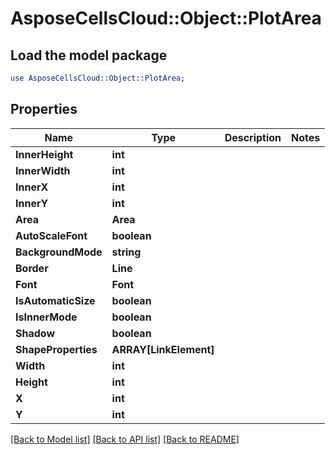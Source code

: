 # AsposeCellsCloud::Object::PlotArea 

## Load the model package
```perl
use AsposeCellsCloud::Object::PlotArea;
```

## Properties
Name | Type | Description | Notes
------------ | ------------- | ------------- | -------------
**InnerHeight** | **int** |  |
**InnerWidth** | **int** |  |
**InnerX** | **int** |  |
**InnerY** | **int** |  |
**Area** | **Area** |  |
**AutoScaleFont** | **boolean** |  |
**BackgroundMode** | **string** |  |
**Border** | **Line** |  |
**Font** | **Font** |  |
**IsAutomaticSize** | **boolean** |  |
**IsInnerMode** | **boolean** |  |
**Shadow** | **boolean** |  |
**ShapeProperties** | **ARRAY[LinkElement]** |  |
**Width** | **int** |  |
**Height** | **int** |  |
**X** | **int** |  |
**Y** | **int** |  |  

[[Back to Model list]](../README.md#documentation-for-models) [[Back to API list]](../README.md#documentation-for-api-endpoints) [[Back to README]](../README.md)

